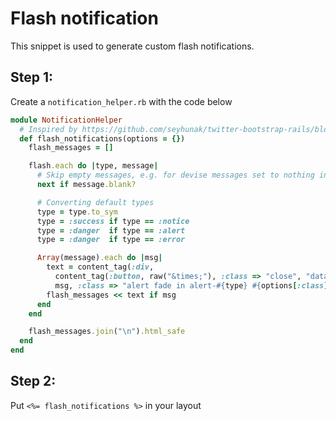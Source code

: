 # Flash notification

This snippet is used to generate custom flash notifications.

## Step 1:

Create a `notification_helper.rb` with the code below

```ruby
module NotificationHelper
  # Inspired by https://github.com/seyhunak/twitter-bootstrap-rails/blob/master/app/helpers/bootstrap_flash_helper.rb
  def flash_notifications(options = {})
    flash_messages = []

    flash.each do |type, message|
      # Skip empty messages, e.g. for devise messages set to nothing in a locale file.
      next if message.blank?

      # Converting default types
      type = type.to_sym
      type = :success if type == :notice
      type = :danger  if type == :alert
      type = :danger  if type == :error

      Array(message).each do |msg|
        text = content_tag(:div,
          content_tag(:button, raw("&times;"), :class => "close", "data-dismiss" => "alert") +
          msg, :class => "alert fade in alert-#{type} #{options[:class]}")
        flash_messages << text if msg
      end
    end

    flash_messages.join("\n").html_safe
  end
end
```

## Step 2:

Put `<%= flash_notifications %>` in your layout
